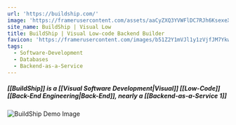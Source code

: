 ```yaml
---
url: 'https://buildship.com/'
image: 'https://framerusercontent.com/assets/aaCyZXQ3YVWFlDC7RJh6KsexeXM.png'
site_name: BuildShip | Visual Low
title: BuildShip | Visual Low-code Backend Builder
favicon: 'https://framerusercontent.com/images/b51Z2Y1mVJl1y1zVjfJM7Ykw8O0.png'
tags:
  - Software-Development
  - Databases
  - Backend-as-a-Service
---
```

##### [[BuildShip]] is a [[Visual Software Development|Visual]] [[Low-Code]] [[Back-End Engineering|Back-End]], nearly a [[Backend-as-a-Service 1]]
![BuildShip Demo Image](https://i.imgur.com/FBGAhTw.png)
